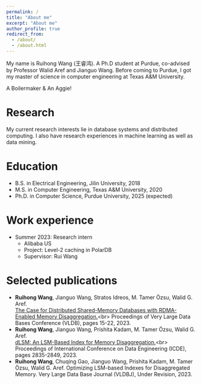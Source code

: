 ```yaml
---
permalink: /
title: "About me"
excerpt: "About me"
author_profile: true
redirect_from: 
  - /about/
  - /about.html
---
```


My name is Ruihong Wang (王睿鸿). A Ph.D student at Purdue, co-advised by Professor Walid Aref and Jianguo Wang. Before coming to Purdue, I got my master of science in computer engineering at Texas A&M University. 

A Boilermaker & An Aggie!

Research
=====
My current research interests lie in database systems and distributed computing. I also have research experiences in machine learning as well as data mining.

Education
=====
* B.S. in Electrical Engineering, Jilin University, 2018
* M.S. in Computer Engineering, Texas A&M University, 2020
* Ph.D. in Computer Science, Purdue University, 2025 (expected)

Work experience
=====
* Summer 2023: Research intern
  * Alibaba US
  * Project: Level-2 caching in PolarDB
  * Supervisor: Rui Wang

Selected publications
=====
* **Ruihong Wang**, Jianguo Wang, Stratos Idreos, M. Tamer Özsu, Walid G. Aref.<br> 
[The Case for Distributed Shared-Memory Databases with RDMA-Enabled Memory Disaggregation.]([https://link-url-here.org](https://www.vldb.org/pvldb/vol16/p15-wang.pdf))<br> 
Proceedings of Very Large Data Bases Conference (VLDB), pages 15-22, 2023.
* **Ruihong Wang**, Jianguo Wang, Prishita Kadam, M. Tamer Özsu, Walid G. Aref.<br> 
[dLSM: An LSM-Based Index for Memory Disaggregation.]([https://link-url-here.org](https://ieeexplore.ieee.org/document/10184823))<br> 
Proceedings of International Conference on Data Engineering (ICDE), pages 2835-2849, 2023.
* **Ruihong Wang**, Chuqing Gao, Jianguo Wang, Prishita Kadam, M. Tamer Özsu, Walid G. Aref.
Optimizing LSM-based Indexes for Disaggregated Memory.
Very Large Data Base Journal (VLDBJ), Under Revision, 2023.

